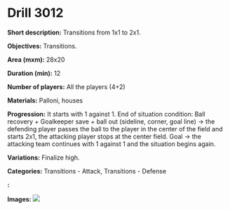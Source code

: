 # Drill 3012

**Short description:**
Transitions from 1x1 to 2x1.

**Objectives:**
Transitions.

**Area (mxm):**
28x20

**Duration (min):**
12

**Number of players:**
All the players (4+2)

**Materials:**
Palloni, houses

**Progression:**
It starts with 1 against 1. End of situation condition: Ball recovery + Goalkeeper save + ball out (sideline, corner, goal line) → the defending player passes the ball to the player in the center of the field and starts 2x1, the attacking player stops at the center field. Goal → the attacking team continues with 1 against 1 and the situation begins again.

**Variations:**
Finalize high.

**Categories:**
Transitions - Attack, Transitions - Defense

**:**


**Images:**
![](https://www.coachingfutsal.com/\images\43514273-211d-45c8-8435-b679a60cdec3_29.bmp)

